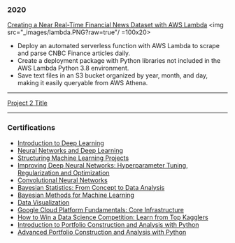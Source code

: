 ### 2020

[Creating a Near Real-Time Financial News Dataset with AWS Lambda](https://dantokeefe.medium.com/creating-a-near-real-time-financial-news-dataset-with-aws-lambda-509e2fe53261)
<img src="_images/lambda.PNG?raw=true"/ =100x20>
- Deploy an automated serverless function with AWS Lambda to scrape and parse CNBC Finance articles daily.
- Create a deployment package with Python libraries not included in the AWS Lambda Python 3.8 environment.
- Save text files in an S3 bucket organized by year, month, and day, making it easily queryable from AWS Athena.

---
[Project 2 Title](/pdf/sample_presentation.pdf)

---

### Certifications
- [Introduction to Deep Learning](https://coursera.org/share/bc6828c2a0b3a78b01c0644fb70bdb58)
- [Neural Networks and Deep Learning](https://coursera.org/share/0525e529ea1c810a9892b2567b0a82b4)
- [Structuring Machine Learning Projects](https://coursera.org/share/508b89ec192f089d4e3bac37bbbb690c)
- [Improving Deep Neural Networks: Hyperparameter Tuning, Regularization and Optimization](https://coursera.org/share/81f67f65646f32bfe05e171f25f90f3d)
- [Convolutional Neural Networks](https://coursera.org/share/1852e7fca212c7f0cd456ba1a9d0292b)
- [Bayesian Statistics: From Concept to Data Analysis](https://coursera.org/share/367a2548080bb46179558128d5b53892)
- [Bayesian Methods for Machine Learning](https://coursera.org/share/7cfa6f82e62737ef0dbc58898287a5cc)
- [Data Visualization](https://coursera.org/share/71f11f75306fff0faa5eb6fb05a78b0f)
- [Google Cloud Platform Fundamentals: Core Infrastructure](https://coursera.org/share/3d948d6ade21d6b0dbbf4b0c07fc0171)
- [How to Win a Data Science Competition: Learn from Top Kagglers](https://coursera.org/share/1fc1342d60e64d2c6dca87756e78d639)
- [Introduction to Portfolio Construction and Analysis with Python](https://coursera.org/share/068a2f64c107a37cc575dfdd66ee645b)
- [Advanced Portfolio Construction and Analysis with Python](https://coursera.org/share/f5c2fb4cbb6c22b41fbd6df51ba6dddb)
